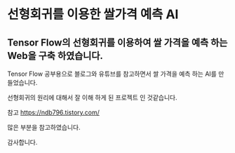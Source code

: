 선형회귀를 이용한 쌀가격 예측 AI 
==============================
Tensor Flow의 선형회귀를 이용하여 쌀 가격을 예측 하는 Web을 구축 하였습니다. 
--------------------------------------------------------------------------

Tensor Flow 공부용으로 블로그와 유튜브를 참고하면서 쌀 가격을 예측 하는 AI를 만들었습니다. 

선형회귀의 원리에 대해서 잘 이해 하게 된 프로젝트 인 것같습니다. 


참고 https://ndb796.tistory.com/

많은 부분을 참고하였습니다. 

감사합니다.

